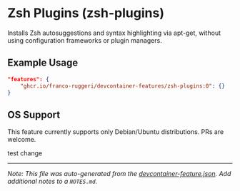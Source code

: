 
# Zsh Plugins (zsh-plugins)

Installs Zsh autosuggestions and syntax highlighting via apt-get, without using configuration frameworks or plugin managers.

## Example Usage

```json
"features": {
    "ghcr.io/franco-ruggeri/devcontainer-features/zsh-plugins:0": {}
}
```



## OS Support

This feature currently supports only Debian/Ubuntu distributions. PRs are
welcome.

test change


---

_Note: This file was auto-generated from the [devcontainer-feature.json](https://github.com/franco-ruggeri/devcontainer-features/blob/main/src/zsh-plugins/devcontainer-feature.json).  Add additional notes to a `NOTES.md`._
